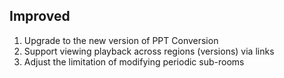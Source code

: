 ## Improved

1. Upgrade to the new version of PPT Conversion
2. Support viewing playback across regions (versions) via links
3. Adjust the limitation of modifying periodic sub-rooms